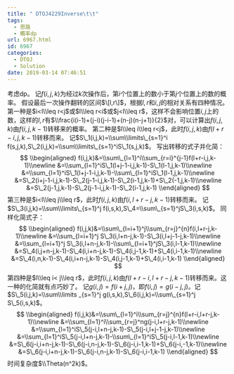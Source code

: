 ```yaml
---
title: " DTOJ4229Inverse\t\t"
tags:
  - 思路
  - 概率dp
url: 6967.html
id: 6967
categories:
  - DTOJ
  - Solution
date: 2019-03-14 07:46:51
---
```


考虑dp。 记$f(i,j,k)$为经过$k$次操作后，第$i$个位置上的数小于第$j$个位置上的数的概率。 假设最后一次操作翻转的区间$\[l,r\]$，根据$l,r$和$i,j$的相对关系有四种情况。 第一种是$i<l\\leq r<j$或$l\\leq r<i$或$j<l\\leq r$，这样不会影响位置$i,j$上的数，这样的$l,r$有$\\frac{i(i-1)+(j-i)(j-i-1)+(n-j)(n-j+1)}{2}$对，可以计算出$f(i,j,k)$由$f(i,j,k-1)$转移来的概率。 第二种是$l\\leq i\\leq r<j$，此时$f(i,j,k)$由$f(l+r-i,j,k-1)$转移而来。 记$S\_1(i,j,k)=\\sum\\limits\_{s=1}^i f(s,j,k),S\_2(i,j,k)=\\sum\\limits\_{s=1}^iS\_1(s,j,k)$。 写出转移的式子并化简： $$ \\begin{aligned} f(i,j,k)&=\\sum\_{l=1}^i\\sum_{r=i}^{j-1}f(l+r-i,j,k-1)\\newline &=\\sum_{l=1}^iS\_1(l+j-1-i,j,k-1)-S\_1(l-1,j,k-1)\\newline &=\\sum_{l=1}^iS\_1(l+j-1-i,j,k-1)-\\sum\_{l=1}^iS\_1(l-1,j,k-1)\\newline &=S\_2(i+j-1-i,j,k-1)-S\_2(j-1-i,j,k-1)-S\_2(i-1,j,k-1)+S\_2(-1,j,k-1)\\newline &=S\_2(j-1,j,k-1)-S\_2(j-1-i,j,k-1)-S\_2(i-1,j,k-1) \\end{aligned} $$ 第三种是$i<l\\leq j\\leq r$，此时$f(i,j,k)$由$f(i,l+r-j,k-1)$转移而来。 记$S\_3(i,j,k)=\\sum\\limits\_{s=1}^j f(i,s,k),S\_4=\\sum\_{s=1}^jS\_3(i,s,k)$。 同样化简式子： $$ \\begin{aligned} f(i,j,k)&=\\sum\_{l=i+1}^j\\sum_{r=j}^{n}f(i,l+r-j,k-1)\\newline &=\\sum_{l=i+1}^j S\_3(i,l+n-j,k-1)-S\_3(i,l+j-1-j,k-1)\\newline &=\\sum_{l=i+1}^j S\_3(i,l+n-j,k-1)-\\sum\_{l=i+1}^jS\_3(i,l-1,k-1)\\newline &=S\_4(i,j+n-j,k-1)-S\_4(i,i+n-j,k-1)-S\_4(i,j-1,k-1)+S\_4(i,i-1,k-1)\\newline &=S\_4(i,n,k-1)-S\_4(i,i+n-j,k-1)-S\_4(i,j-1,k-1)+S\_4(i,i-1,k-1) \\end{aligned} $$ 第四种是$l\\leq i< j\\leq r$，此时$f(i,j,k)$由$f(l+r-i,l+r-j,k-1)$转移而来。这一种的化简就有点巧妙了。 记$g(i,j)=f(i+j,j)$，即$f(i,j)=g(i-j,j)$。记$S\_5(i,j,k)=\\sum\\limits _{s=1}^j g(i,s,k),S\_6(i,j,k)=\\sum\_{s=1}^j S\_5(i,s,k)$。 $$ \\begin{aligned} f(i,j,k)&=\\sum\_{l=1}^i\\sum_{r=j}^{n}f(l+r-i,l+r-j,k-1)\\newline &=\\sum_{l=1}^i\\sum_{r=j}^ng(j-i,l+r-j,k-1)\\newline &=\\sum_{l=1}^iS\_5(j-i,l+n-j,k-1)-S\_5(j-i,l+j-1-j,k-1)\\newline &=\\sum_{l=1}^iS\_5(j-i,l+n-j,k-1)-\\sum\_{l=1}^iS\_5(j-i,l-1,k-1)\\newline &=S\_6(j-i,i+n-j,k-1)-S\_6(j-i,n-j,k-1)-S\_6(j-i,i-1,k-1)+S\_6(j-i,-1,k-1)\\newline &=S\_6(j-i,i+n-j,k-1)-S\_6(j-i,n-j,k-1)-S\_6(j-i,i-1,k-1) \\end{aligned} $$ 时间复杂度$\\Theta(n^2k)$。